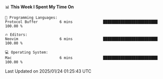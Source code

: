 <!--START_SECTION:waka-->
📊 **This Week I Spent My Time On** 

```text
💬 Programming Languages: 
Protocol Buffer          6 mins              █████████████████████████   100.00 % 

🔥 Editors: 
Neovim                   6 mins              █████████████████████████   100.00 % 

💻 Operating System: 
Mac                      6 mins              █████████████████████████   100.00 % 
```


 Last Updated on 2025/01/24 01:25:43 UTC
<!--END_SECTION:waka-->
